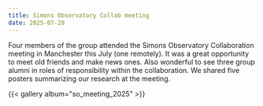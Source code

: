 ```yaml
---
title: Simons Observatory Collab meeting
date: 2025-07-28
---
```

Four members of the group attended the Simons Observatory Collaboration meeting in Manchester this July (one remotely). It was a great opportunity to meet old friends and make news ones. Also wonderful to see three group alumni in roles of responsibility within the collaboration. We shared five posters summarizing our research at the meeting. 

{{< gallery album="so_meeting_2025" >}}


<!--more-->